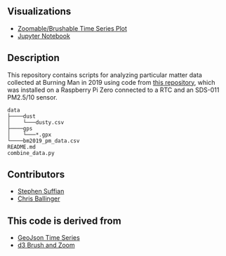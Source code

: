 ## Visualizations 

- [Zoomable/Brushable Time Series Plot](https://ssuffian.github.io/hotlouddusty-data/timeseries.html)
- [Jupyter Notebook](https://nbviewer.jupyter.org/github/ssuffian/hotlouddusty-data/blob/master/ipynb/initial_analysis.ipynb)


## Description

This repository contains scripts for analyzing particular matter data collected at Burning Man in 2019 using code from [this repository](https://github.com/ssuffian/hotlouddusty), which was installed on a Raspberry Pi Zero connected to a RTC and an SDS-011 PM2.5/10 sensor. 

```
data
├────dust
│    └───dusty.csv
├────gps
│    └───*.gpx
└────bm2019_pm_data.csv
README.md
combine_data.py
```


Contributors
------------

- [Stephen Suffian](https://github.com/ssuffian)
- [Chris Ballinger](https://github.com/chrisballinger)

This code is derived from
-------------------------
- [GeoJson Time Series](https://github.com/skeate/Leaflet.timeline)
- [d3 Brush and Zoom](https://bl.ocks.org/mbostock/34f08d5e11952a80609169b7917d4172)

